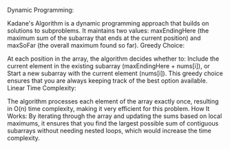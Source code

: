 Dynamic Programming:

Kadane's Algorithm is a dynamic programming approach that builds on solutions to subproblems.
It maintains two values: maxEndingHere (the maximum sum of the subarray that ends at the current position) and maxSoFar (the overall maximum found so far).
Greedy Choice:

At each position in the array, the algorithm decides whether to:
Include the current element in the existing subarray (maxEndingHere + nums[i]), or
Start a new subarray with the current element (nums[i]).
This greedy choice ensures that you are always keeping track of the best option available.
Linear Time Complexity:

The algorithm processes each element of the array exactly once, resulting in O(n) time complexity, making it very efficient for this problem.
How It Works:
By iterating through the array and updating the sums based on local maximums, it ensures that you find the largest possible sum of contiguous subarrays without needing nested loops, which would increase the time complexity.